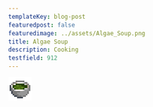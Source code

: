 ```yaml
---
templateKey: blog-post
featuredpost: false
featuredimage: ../assets/Algae_Soup.png
title: Algae Soup
description: Cooking
testfield: 912
---
```

![Algae Soup](../assets/Algae_Soup.png)